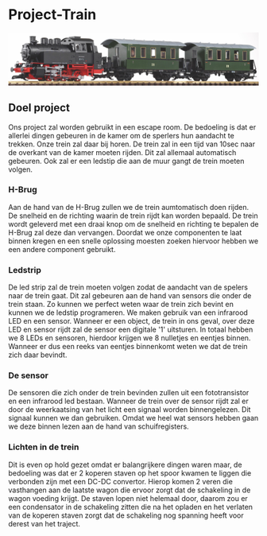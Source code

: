 # Project-Train 
![Trein](img/fototrein.jpg)
## Doel project
Ons project zal worden gebruikt in een escape room. 
De bedoeling is dat er allerlei dingen gebeuren in de kamer om de sperlers
hun aandacht te trekken. Onze trein zal daar bij horen.
De trein zal in een tijd van 10sec naar de overkant van de kamer 
moeten rijden. Dit zal allemaal automatisch gebeuren. 
Ook zal er een ledstip die aan de muur gangt de trein moeten volgen.

### H-Brug
Aan de hand van de H-Brug zullen we de trein aumtomatisch doen rijden. De snelheid
en de richting waarin de trein rijdt kan worden bepaald. De trein wordt geleverd met 
een draai knop om de snelheid en richting te bepalen de H-Brug zal deze dan vervangen.
Doordat we onze componenten te laat binnen kregen en een snelle oplossing moesten zoeken hiervoor
hebben we een andere component gebruikt. 

### Ledstrip
De led strip zal de trein moeten volgen zodat de aandacht
van de spelers naar de trein gaat. Dit zal gebeuren aan de hand van 
sensors die onder de trein staan. Zo kunnen we perfect weten waar de trein zich
bevint en kunnen we de ledstip programeren. We maken gebruik van een infrarood LED en een sensor. Wanneer er een object, de trein in ons geval, over deze LED en sensor rijdt zal de sensor een digitale '1' uitsturen.
In totaal hebben we 8 LEDs en sensoren, hierdoor krijgen we 8 nulletjes en eentjes binnen. Wanneer er dus een reeks van eentjes binnenkomt weten we dat de trein zich daar bevindt.

### De sensor 
De sensoren die zich onder de trein bevinden zullen uit een fototransistor en
een infrarood led bestaan. Wanneer de trein over de sensor rijdt zal
er door de weerkaatsing van het licht een signaal worden binnengelezen. Dit signaal
kunnen we dan gebruiken. Omdat we heel wat sensors hebben gaan we deze binnen 
lezen aan de hand van schuifregisters.


### Lichten in de trein
Dit is even op hold gezet omdat er balangrijkere dingen waren maar, de bedoeling was dat
er 2 koperen staven op het spoor kwamen te liggen die verbonden zijn met een DC-DC convertor.
Hierop komen 2 veren die vasthangen aan de laatste wagon die ervoor zorgt dat de schakeling in de 
wagon voeding krijgt. De staven lopen niet helemaal door, daarom zou er een condensator in de schakeling 
zitten die na het opladen en het verlaten van de koperen staven zorgt dat de schakeling nog spanning heeft voor derest van het traject.



